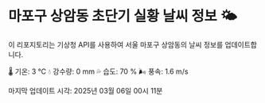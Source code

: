 
# 마포구 상암동 초단기 실황 날씨 정보 🌤️

이 리포지토리는 기상청 API를 사용하여 서울 마포구 상암동의 날씨 정보를 업데이트합니다. 

🌡️ 기온: 3 ℃
💧 강수량: 0 mm
💦 습도: 70 %
🌬️ 풍속: 1.6 m/s

마지막 업데이트 시각: 2025년 03월 06일 00시 11분    
